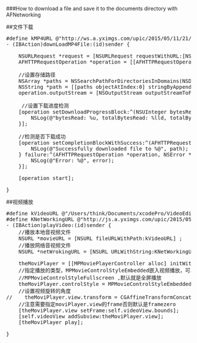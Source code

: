 ###How to download a file and save it to the documents directory with AFNetworking


##文件下载
<pre>
#define kMP4URL @"http://ws.a.yximgs.com/upic/2015/05/11/21/BMjAxNTA1MTEyMTA1MDlfNjk2MDMzM18yMjE3NjA0NjZfMV8z.mp4"
- (IBAction)downLoadMP4File:(id)sender {
    
    NSURLRequest *request = [NSURLRequest requestWithURL:[NSURL URLWithString:kMP4URL]];
    AFHTTPRequestOperation *operation = [[AFHTTPRequestOperation alloc] initWithRequest:request];
    
    //设置存储路径
    NSArray *paths = NSSearchPathForDirectoriesInDomains(NSDocumentDirectory, NSUserDomainMask, YES);
    NSString *path = [[paths objectAtIndex:0] stringByAppendingPathComponent:kMP4URL.lastPathComponent];
    operation.outputStream = [NSOutputStream outputStreamToFileAtPath:path append:NO];
    
     //设置下载进度检测
    [operation setDownloadProgressBlock:^(NSUInteger bytesRead, long long totalBytesRead, long long totalBytesExpectedToRead) {
        NSLog(@"bytesRead: %u, totalBytesRead: %lld, totalBytesExpectedToRead: %lld", bytesRead, totalBytesRead, totalBytesExpectedToRead);
    }];
    
    //检测是否下载成功
    [operation setCompletionBlockWithSuccess:^(AFHTTPRequestOperation *operation, id responseObject) {
        NSLog(@"Successfully downloaded file to %@", path);
    } failure:^(AFHTTPRequestOperation *operation, NSError *error) {
        NSLog(@"Error: %@", error);
    }];
    
    [operation start];
    
}
</pre>


##视频播放
<pre>
#define kVideoURL @"/Users/think/Documents/xcodePro/VideoEditDemo/VideoEditDemo/meinv.mp4"
#define KNetWorkingURL @"http://js.a.yximgs.com/upic/2015/05/11/19/BMjAxNTA1MTExOTIwMTJfNzI0MTkzXzIyMTYzMzcyOV8xXzM=.mp4"
- (IBAction)playVideo:(id)sender {
    //播放本地音视频文件
    NSURL *movieURL = [NSURL fileURLWithPath:kVideoURL] ;
    //播放网络音视频文件
    NSURL *netWrokingURL = [NSURL URLWithString:KNetWorkingURL];
    
    theMoviPlayer = [[MPMoviePlayerController alloc] initWithContentURL:netWrokingURL];
    //指定播放的类型，MPMovieControlStyleEmbedded嵌入视频播放，可以全屏
    //MPMovieControlStyleFullscreen ,默认就是全屏播放
    theMoviPlayer.controlStyle = MPMovieControlStyleEmbedded;
    //设置视频旋转的角度
//    theMoviPlayer.view.transform = CGAffineTransformConcat(theMoviPlayer.view.transform, CGAffineTransformMakeRotation(M_PI_2));
    //注意需要指定moviPlayer.view的frame否则默认是framezero
    [theMoviPlayer.view setFrame:self.videoView.bounds];
    [self.videoView addSubview:theMoviPlayer.view];
    [theMoviPlayer play];
    
}
</pre>